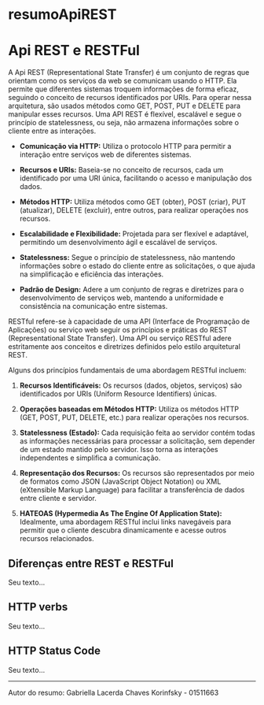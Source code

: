 # resumoApiREST

# Api REST e RESTFul

A Api REST (Representational State Transfer) é um conjunto de regras que orientam como os serviços da web se comunicam usando o HTTP. Ela permite que diferentes sistemas troquem informações de forma eficaz, seguindo o conceito de recursos identificados por URIs. Para operar nessa arquitetura, são usados métodos como GET, POST, PUT e DELETE para manipular esses recursos. Uma API REST é flexível, escalável e segue o princípio de statelessness, ou seja, não armazena informações sobre o cliente entre as interações.

- **Comunicação via HTTP:** Utiliza o protocolo HTTP para permitir a interação entre serviços web de diferentes sistemas.
  
- **Recursos e URIs:** Baseia-se no conceito de recursos, cada um identificado por uma URI única, facilitando o acesso e manipulação dos dados.

- **Métodos HTTP:** Utiliza métodos como GET (obter), POST (criar), PUT (atualizar), DELETE (excluir), entre outros, para realizar operações nos recursos.

- **Escalabilidade e Flexibilidade:** Projetada para ser flexível e adaptável, permitindo um desenvolvimento ágil e escalável de serviços.

- **Statelessness:** Segue o princípio de statelessness, não mantendo informações sobre o estado do cliente entre as solicitações, o que ajuda na simplificação e eficiência das interações.

- **Padrão de Design:** Adere a um conjunto de regras e diretrizes para o desenvolvimento de serviços web, mantendo a uniformidade e consistência na comunicação entre sistemas.

RESTful refere-se à capacidade de uma API (Interface de Programação de Aplicações) ou serviço web seguir os princípios e práticas do REST (Representational State Transfer). Uma API ou serviço RESTful adere estritamente aos conceitos e diretrizes definidos pelo estilo arquitetural REST.

Alguns dos princípios fundamentais de uma abordagem RESTful incluem:

1. **Recursos Identificáveis:** Os recursos (dados, objetos, serviços) são identificados por URIs (Uniform Resource Identifiers) únicas.

2. **Operações baseadas em Métodos HTTP:** Utiliza os métodos HTTP (GET, POST, PUT, DELETE, etc.) para realizar operações nos recursos.

3. **Statelessness (Estado):** Cada requisição feita ao servidor contém todas as informações necessárias para processar a solicitação, sem depender de um estado mantido pelo servidor. Isso torna as interações independentes e simplifica a comunicação.

4. **Representação dos Recursos:** Os recursos são representados por meio de formatos como JSON (JavaScript Object Notation) ou XML (eXtensible Markup Language) para facilitar a transferência de dados entre cliente e servidor.

5. **HATEOAS (Hypermedia As The Engine Of Application State):** Idealmente, uma abordagem RESTful inclui links navegáveis para permitir que o cliente descubra dinamicamente e acesse outros recursos relacionados.

## Diferenças entre REST e RESTFul

Seu texto...

## HTTP verbs

Seu texto...

## HTTP Status Code

Seu texto...

---

Autor do resumo: Gabriella Lacerda Chaves Korinfsky - 01511663
